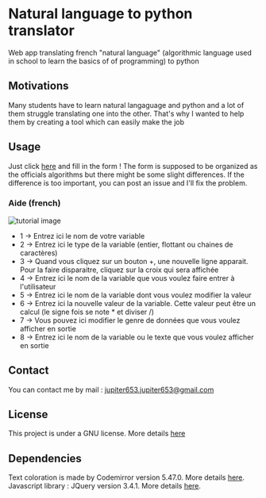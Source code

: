 # Natural language to python translator
Web app translating french "natural language" (algorithmic language used in school to learn the basics of of programming) to python

## Motivations
Many students have to learn natural langaguage and python and a lot of them struggle translating one into the other.
That's why I wanted to help them by creating a tool which can easily make the job

## Usage
Just click [here](https://jupiter2653.github.io/langage-naturel-vers-python) and fill in the form !
The form is supposed to be organized as the officials algorithms but there might be some slight differences. If the difference is too important, you can post an issue and I'll fix the problem.

### Aide (french)
![tutorial image](https://user-images.githubusercontent.com/26854717/59550648-5e6e3980-8f6d-11e9-914f-e96c2e4c32ed.png)
* 1 -> Entrez ici le nom de votre variable
* 2 -> Entrez ici le type de la variable (entier, flottant ou chaines de caractères)
* 3 -> Quand vous cliquez sur un bouton +, une nouvelle ligne apparait. Pour la faire disparaitre, cliquez sur la croix qui sera affichée
* 4 -> Entrez ici le nom de la variable que vous voulez faire entrer à l'utilisateur
* 5 -> Entrez ici le nom de la variable dont vous voulez modifier la valeur
* 6 -> Entrez ici la nouvelle valeur de la variable. Cette valeur peut être un calcul (le signe fois se note \* et diviser \/)
* 7 -> Vous pouvez ici modifier le genre de données que vous voulez afficher en sortie
* 8 -> Entrez ici le nom de la variable ou le texte que vous voulez afficher en sortie


## Contact
You can contact me by mail : jupiter653.jupiter653@gmail.com

## License 
This project is under a GNU license. More details [here](https://github.com/jupiter2653/langage-naturel-vers-python/blob/master/LICENSE)

## Dependencies
Text coloration is made by Codemirror version 5.47.0. More details [here](https://codemirror.net/).<br/>
Javascript library : JQuery version 3.4.1. More details [here](https://jquery.com/).
